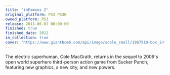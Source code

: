 ```yaml
---
title: "inFamous 2"
original_platform: PS3 PS3N
owned_platform: PS3
release: 2011-06-07 00:00:00
finished: true
finished_date: 2012
in_collection: true
cover: "https://www.giantbomb.com/api/image/scale_small/1967510-box_infamous2.png"
---
```


The electric superhuman, Cole MacGrath, returns in the sequel to 2009's open world superhero third-person action game from Sucker Punch, featuring new graphics, a new city, and new powers.
